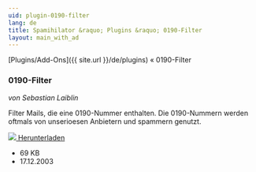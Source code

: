 ```yaml
---
uid: plugin-0190-filter
lang: de
title: Spamihilator &raquo; Plugins &raquo; 0190-Filter
layout: main_with_ad
---
```


[Plugins/Add-Ons]({{ site.url }}/de/plugins) &laquo; 0190-Filter

### 0190-Filter

_von Sebastian Laiblin_

Filter Mails, die eine 0190-Nummer enthalten. Die 0190-Nummern werden oftmals von unserioesen Anbietern und spammern genutzt.

<div class="downloadsection">
<a href="http://www.laiblin.de/download/download.php?id=0190filter" class="radius button left" id="download-button"><img src="{{site.url}}/images/download-arrow.png"> Herunterladen</a>
<ul id="download-notes">
<li>69 KB</li>
<li>17.12.2003</li>
</ul>
</div>

